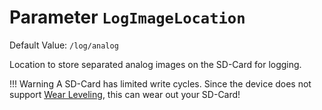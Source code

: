 # Parameter `LogImageLocation`
Default Value: `/log/analog`


Location to store separated analog images on the SD-Card for logging.

!!! Warning
    A SD-Card has limited write cycles. Since the device does not support [Wear Leveling](https://en.wikipedia.org/wiki/Wear_leveling), this can wear out your SD-Card!

